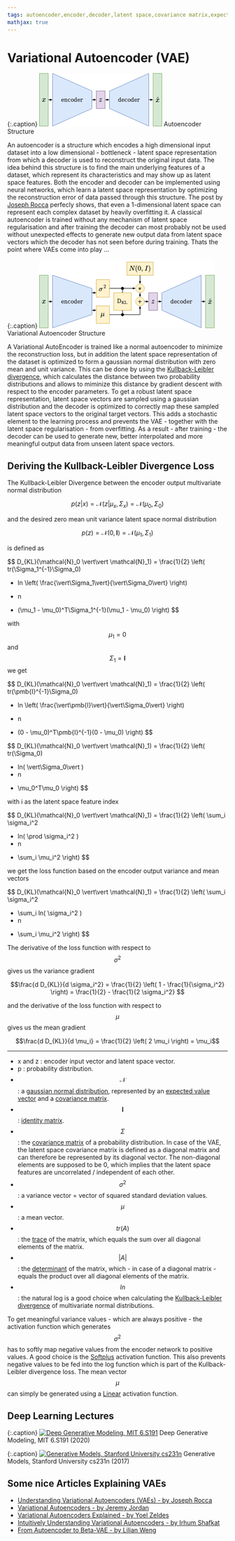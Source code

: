 ```yaml
---
tags: autoencoder,encoder,decoder,latent space,covariance matrix,expected value,gaussian distribution,Kullback-Leibler divergence
mathjax: true
---
```

# Variational Autoencoder (VAE)

{:.caption}
![Classical Autoencoder](assets/images/autoencoder.png)
Autoencoder Structure
<div class="clearfix"></div>

An autoencoder is a structure which encodes a high dimensional input dataset into a low dimensional - bottleneck - latent space representation from which a decoder is used to reconstruct the original input data. The idea behind this structure is to find the main underlying features of a dataset, which represent its characteristics and may show up as latent space features. Both the encoder and decoder can be implemented using neural networks, which learn a latent space representation by optimizing the reconstruction error of data passed through this structure. The post by [Joseph Rocca](https://towardsdatascience.com/@joseph.rocca) perfecly shows, that even a 1-dimensional latent space can represent each complex dataset by heavily overfitting it. A classical autoencoder is trained without any mechanism of latent space regularisation and after training the decoder can most probably not be used without unexpected effects to generate new output data from latent space vectors which the decoder has not seen before during training. Thats the point where VAEs come into play ...

{:.caption}
![Variational Autoencoder](assets/images/variational_autoencoder.png)
Variational Autoencoder Structure
<div class="clearfix"></div>

A Variational AutoEncoder is trained like a normal autoencoder to minimize the reconstruction loss, but in addition the latent space representation of the dataset is optimized to form a gaussian normal distribution with zero mean and unit variance. This can be done by using the [Kullback-Leibler divergence](https://en.wikipedia.org/wiki/Kullback%E2%80%93Leibler_divergence#Multivariate_normal_distributions), which calculates the distance between two probability distributions and allows to miminize this distance by gradient descent with respect to the encoder parameters. To get a robust latent space representation, latent space vectors are sampled using a gaussian distribution and the decoder is optimized to correctly map these sampled latent space vectors to the original target vectors. This adds a stochastic element to the learning process and prevents the VAE - together with the latent space regularisation - from overfitting. As a result - after training - the decoder can be used to generate new, better interpolated and more meaningful output data from unseen latent space vectors.

## Deriving the Kullback-Leibler Divergence Loss

The Kullback-Leibler Divergence between the encoder output multivariate normal distribution

$$p(z \vert x) = \mathcal{N}(z \vert \mu_x, \Sigma_x) = \mathcal{N}(\mu_0, \Sigma_0)$$

and the desired zero mean unit variance latent space normal distribution

$$p(z) = \mathcal{N}(0, \pmb{I}) = \mathcal{N}(\mu_1, \Sigma_1)$$

is defined as

$$
D_{KL}(\mathcal{N}_0 \vert\vert \mathcal{N}_1) = \frac{1}{2} \left(
tr(\Sigma_1^{-1}\Sigma_0)
+ ln \left( \frac{\vert\Sigma_1\vert}{\vert\Sigma_0\vert} \right)
- n
+ (\mu_1 - \mu_0)^T\Sigma_1^{-1}(\mu_1 - \mu_0)
\right)
$$

with $$\mu_1 = 0$$ and $$\Sigma_1 = \pmb{I}$$ we get

$$
D_{KL}(\mathcal{N}_0 \vert\vert \mathcal{N}_1) = \frac{1}{2} \left(
tr(\pmb{I}^{-1}\Sigma_0)
+ ln \left( \frac{\vert\pmb{I}\vert}{\vert\Sigma_0\vert} \right)
- n
+ (0 - \mu_0)^T\pmb{I}^{-1}(0 - \mu_0)
\right)
$$

$$
D_{KL}(\mathcal{N}_0 \vert\vert \mathcal{N}_1) = \frac{1}{2} \left(
tr(\Sigma_0)
- ln( \vert\Sigma_0\vert )
- n
+ \mu_0^T\mu_0
\right)
$$

with i as the latent space feature index

$$
D_{KL}(\mathcal{N}_0 \vert\vert \mathcal{N}_1) = \frac{1}{2} \left(
\sum_i \sigma_i^2
- ln( \prod \sigma_i^2 )
- n
+ \sum_i \mu_i^2
\right)
$$

we get the loss function based on the encoder output variance and mean vectors

$$
D_{KL}(\mathcal{N}_0 \vert\vert \mathcal{N}_1) = \frac{1}{2} \left(
\sum_i \sigma_i^2
- \sum_i ln( \sigma_i^2 )
- n
+ \sum_i \mu_i^2
\right)
$$

The derivative of the loss function with respect to $$\sigma^2$$ gives us the variance gradient

$$\frac{d D_{KL}}{d \sigma_i^2} = \frac{1}{2} \left( 1 - \frac{1}{\sigma_i^2} \right)
= \frac{1}{2} - \frac{1}{2 \sigma_i^2} $$

and the derivative of the loss function with respect to $$\mu$$ gives us the mean gradient

$$\frac{d D_{KL}}{d \mu_i} = \frac{1}{2} \left( 2 \mu_i \right) = \mu_i$$

---

- x and z : encoder input vector and latent space vector.
- p : probability distribution.
- $$\mathcal{N}$$ : a [gaussian normal distribution](https://en.wikipedia.org/wiki/Normal_distribution), represented by an [expected value vector](https://en.wikipedia.org/wiki/Expected_value) and a [covariance matrix](https://en.wikipedia.org/wiki/Covariance_matrix).
- $$\pmb{I}$$ : [identity matrix](https://en.wikipedia.org/wiki/Identity_matrix).
- $$\Sigma$$ : the [covariance matrix](https://en.wikipedia.org/wiki/Covariance_matrix) of a probability distribution. In case of the VAE, the latent space covariance matrix is defined as a diagonal matrix and can therefore be represented by its diagonal vector. The non-diagonal elements are supposed to be 0, which implies that the latent space features are uncorrelated / independent of each other.
- $$\sigma^2$$ : a variance vector = vector of squared standard deviation values.
- $$\mu$$ : a mean vector.
- $$tr(A)$$ : the [trace](https://en.wikipedia.org/wiki/Trace_(linear_algebra)) of the matrix, which equals the sum over all diagonal elements of the matrix.
- $$\vert A \vert$$ : the [determinant](https://en.wikipedia.org/wiki/Determinant) of the matrix, which - in case of a diagonal matrix - equals the product over all diagonal elements of the matrix.
- $$ln$$ : the natural log is a good choice when calculating the [Kullback-Leibler divergence](https://en.wikipedia.org/wiki/Kullback%E2%80%93Leibler_divergence#Multivariate_normal_distributions) of multivariate normal distributions.

To get meaningful variance values - which are always positive - the activation function which generates $$\sigma^2$$ has to softly map negative values from the encoder network to positive values. A good choice is the [Softplus](https://github.com/maideas/numpy-neural-network/blob/master/Softplus.ipynb) activation function. This also prevents negative values to be fed into the log function which is part of the Kullback-Leibler divergence loss.
The mean vector $$\mu$$ can simply be generated using a [Linear](https://github.com/maideas/numpy-neural-network/blob/master/Linear.ipynb) activation function.

## Deep Learning Lectures

{:.caption}
[![Deep Generative Modeling, MIT 6.S191](https://img.youtube.com/vi/rZufA635dq4/0.jpg)](https://www.youtube.com/watch?v=rZufA635dq4)
Deep Generative Modeling, MIT 6.S191 (2020)
<div class="clearfix"></div>

{:.caption}
[![Generative Models, Stanford University cs231n](https://img.youtube.com/vi/5WoItGTWV54/0.jpg)](https://www.youtube.com/watch?v=5WoItGTWV54)
Generative Models, Stanford University cs231n (2017)
<div class="clearfix"></div>

## Some nice Articles Explaining VAEs

- [Understanding Variational Autoencoders (VAEs) - by Joseph Rocca](https://towardsdatascience.com/understanding-variational-autoencoders-vaes-f70510919f73)
- [Variational Autoencoders - by Jeremy Jordan](https://www.jeremyjordan.me/variational-autoencoders/)
- [Variational Autoencoders Explained - by Yoel Zeldes](https://anotherdatum.com/vae.html)
- [Intuitively Understanding Variational Autoencoders - by Irhum Shafkat](https://towardsdatascience.com/intuitively-understanding-variational-autoencoders-1bfe67eb5daf)
- [From Autoencoder to Beta-VAE - by Lilian Weng](https://lilianweng.github.io/lil-log/2018/08/12/from-autoencoder-to-beta-vae.html)

